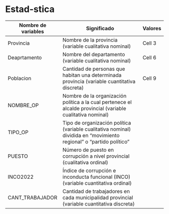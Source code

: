 # Estad-stica
| Nombre de variables | Significado | Valores |
|----------|----------|----------|
| Provincia   | Nombre de la provincia (variable cualitativa nominal)  | Cell 3   |
| Deaprtamento   | Nombre del departamento (variable cualitativa nominal)   | Cell 6   |
| Poblacion   |Cantidad de personas que habitan una determinada provincia (variable cuantitativa discreta)  | Cell 9   |
|NOMBRE_OP | Nombre de la organización política a la cual pertenece el alcalde provincial (variable cualitativa nominal)| 
|TIPO_OP|Tipo de organización política (variable cualitativa nominal) dividida en “movimiento regional” o “partido político”
|PUESTO|Número de puesto en corrupción a nivel provincial (cualitativa ordinal)	
|INCO2022|Índice de corrupción e inconducta funcional (INCO) (variable cuantitativa ordinal)
|CANT_TRABAJADOR|Cantidad de trabajadores en cada municipalidad provincial (variable cuantitativa discreta)
